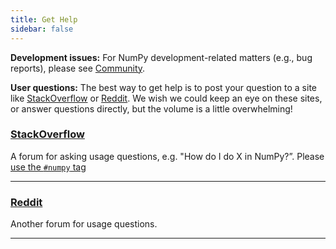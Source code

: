 ```yaml
---
title: Get Help
sidebar: false
---
```


**Development issues:** For NumPy development-related matters (e.g., bug reports), please
see [Community](/community).

**User questions:** The best way to get help is to post your question to a site
like [StackOverflow](http://stackoverflow.com/questions/tagged/numpy) or
[Reddit](https://www.reddit.com/r/Numpy/). We wish we could keep an eye on
these sites, or answer questions directly, but the volume is a little
overwhelming!

### [StackOverflow](http://stackoverflow.com/questions/tagged/numpy)

A forum for asking usage questions, e.g. "How do I do X in NumPy?”. Please [use the `#numpy` tag](https://stackoverflow.com/help/tagging)

***

### [Reddit](https://www.reddit.com/r/Numpy/)

Another forum for usage questions.

***
